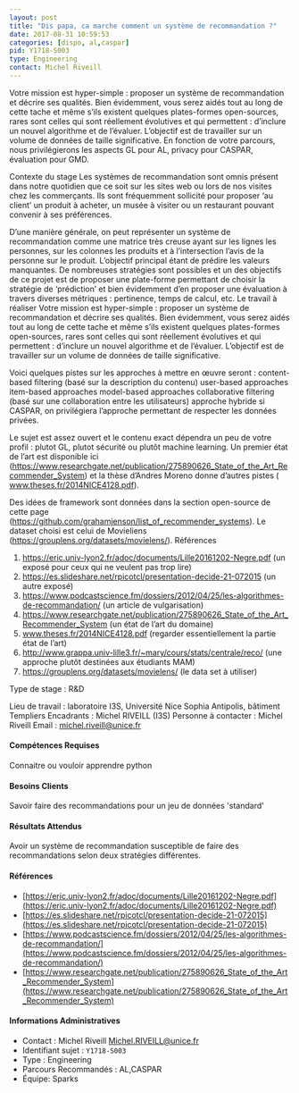 ```yaml
---
layout: post
title: "Dis papa, ca marche comment un système de recommandation ?"
date: 2017-08-31 10:59:53
categories: [dispo, al,caspar]
pid: Y1718-S003
type: Engineering
contact: Michel Riveill
---
```

       
Votre mission est hyper-simple : proposer un système de recommandation et décrire ses qualités. Bien évidemment, vous serez aidés tout au long de cette tache et même s’ils existent quelques plates-formes open-sources, rares sont celles qui sont réellement évolutives et qui permettent : d’inclure un nouvel algorithme et de l’évaluer. L’objectif est de travailler sur un volume de données de taille significative. En fonction de votre parcours, nous privilégierons les aspects GL pour AL, privacy pour CASPAR, évaluation pour GMD.

Contexte du stage 
Les systèmes de recommandation sont omnis présent dans notre quotidien que ce soit sur les sites web ou lors de nos visites chez les commerçants. Ils sont fréquemment sollicité pour proposer ‘au client’ un produit à acheter, un musée à visiter ou un restaurant pouvant convenir à ses préférences.

D’une manière générale, on peut représenter un système de recommandation comme une matrice très creuse ayant sur les lignes les personnes, sur les colonnes les produits et à l’intersection l’avis de la personne sur le produit. L’objectif principal étant de prédire les valeurs manquantes. De nombreuses stratégies sont possibles et un des objectifs de ce projet est de proposer une plate-forme permettant de choisir la stratégie de ‘prédiction’ et bien évidemment d’en proposer une évaluation à travers diverses métriques : pertinence, temps de calcul, etc.
Le travail à réaliser
Votre mission est hyper-simple : proposer un système de recommandation et décrire ses qualités. Bien évidemment, vous serez aidés tout au long de cette tache et même s’ils existent quelques plates-formes open-sources, rares sont celles qui sont réellement évolutives et qui permettent : d’inclure un nouvel algorithme et de l’évaluer. L’objectif est de travailler sur un volume de données de taille significative.

Voici quelques pistes sur les approches à mettre en œuvre seront :
content-based filtering (basé sur la description du contenu)
user-based approaches
item-based approaches
model-based approaches
collaborative filtering (basé sur une collaboration entre les utilisateurs)
approche hybride
si CASPAR, on privilégiera l’approche permettant de respecter les données privées.

Le sujet est assez ouvert et le contenu exact dépendra un peu de votre profil : plutot GL, plutot sécurité ou plutôt machine learning. Un premier état de l’art est disponible ici (https://www.researchgate.net/publication/275890626_State_of_the_Art_Recommender_System) et la thèse d’Andres Moreno donne d’autres pistes ( www.theses.fr/2014NICE4128.pdf). 

Des idées de framework sont données dans la section open-source de cette page (https://github.com/grahamjenson/list_of_recommender_systems). Le dataset choisi est celui de Movieliens (https://grouplens.org/datasets/movielens/). 
Références
1. https://eric.univ-lyon2.fr/adoc/documents/Lille20161202-Negre.pdf (un exposé pour ceux qui ne veulent pas trop lire)
2. https://es.slideshare.net/rpicotcl/presentation-decide-21-072015 (un autre exposé)
3. https://www.podcastscience.fm/dossiers/2012/04/25/les-algorithmes-de-recommandation/ (un article de vulgarisation)
4. https://www.researchgate.net/publication/275890626_State_of_the_Art_Recommender_System (un état de l’art du domaine)
5. www.theses.fr/2014NICE4128.pdf (regarder essentiellement la partie état de l’art)
6. http://www.grappa.univ-lille3.fr/~mary/cours/stats/centrale/reco/ (une approche plutôt destinées aux étudiants MAM)
7. https://grouplens.org/datasets/movielens/ (le data set à utiliser)

Type de stage : R&D

Lieu de travail : laboratoire I3S, Université Nice Sophia Antipolis, bâtiment Templiers
Encadrants : Michel RIVEILL (I3S)
Personne à contacter : Michel Riveill
Email : michel.riveill@unice.fr 

#### Compétences Requises
Connaitre ou vouloir apprendre python



     

#### Besoins Clients
Savoir faire des recommandations pour un jeu de données 'standard'

#### Résultats Attendus
Avoir un système de recommandation susceptible de faire des recommandations selon deux stratégies différentes.

#### Références

  * [https://eric.univ-lyon2.fr/adoc/documents/Lille20161202-Negre.pdf](https://eric.univ-lyon2.fr/adoc/documents/Lille20161202-Negre.pdf)
  * [https://es.slideshare.net/rpicotcl/presentation-decide-21-072015](https://es.slideshare.net/rpicotcl/presentation-decide-21-072015)
  * [https://www.podcastscience.fm/dossiers/2012/04/25/les-algorithmes-de-recommandation/](https://www.podcastscience.fm/dossiers/2012/04/25/les-algorithmes-de-recommandation/)
  * [https://www.researchgate.net/publication/275890626_State_of_the_Art_Recommender_System](https://www.researchgate.net/publication/275890626_State_of_the_Art_Recommender_System)

#### Informations Administratives
  * Contact : Michel Riveill <Michel.RIVEILL@unice.fr>
  * Identifiant sujet : `Y1718-S003`
  * Type : Engineering
  * Parcours Recommandés : AL,CASPAR
  * Équipe: Sparks

     